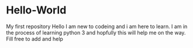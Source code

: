 # Hello-World
My first repository
Hello I am new to codeing and i am here to learn. I am in the process of learning python 3 and hopfully this will help 
me on the way. Fill free to add and help
